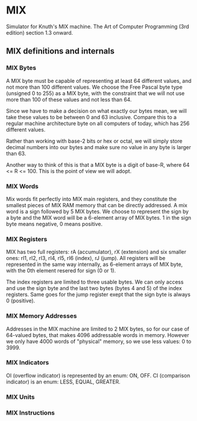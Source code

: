 # MIX
Simulator for Knuth's MIX machine. The Art of Computer Programming
(3rd edition) section 1.3 onward.

## MIX definitions and internals

### MIX Bytes

A MIX byte must be capable of representing at least 64
different values, and not more than 100 different values.
We choose the Free Pascal byte type (unsigned 0 to 255)
as a MIX byte, with the constraint that we will not 
use more than 100 of these values and not less than 64.

Since we have to make a decision on what exactly our 
bytes mean, we will take these values to be between
0 and 63 inclusive. Compare this to a regular machine
architecture byte on all computers of today, which
has 256 different values.

Rather than working with base-2 bits or hex or octal,
we will simply store decimal numbers into our bytes
and make sure no value in any byte is larger than 63.

Another way to think of this is that a MIX byte is
a digit of base-R, where 64 <= R <= 100. This is
the point of view we will adopt.

### MIX Words

Mix words fit perfectly into MIX main registers, and 
they constitute the smallest pieces of MIX RAM memory
that can be directly addressed. A mix word is a sign
followed by 5 MIX bytes. We choose to represent the
sign by a byte and the MIX word will be a 6-element
array of MIX bytes. 1 in the sign byte means negative,
0 means positive.

### MIX Registers

MIX has two full registers: rA (accumulator), rX (extension)
and six smaller ones: rI1, rI2, rI3, rI4, rI5, rI6 (index),
rJ (jump).
All registers will be represented in the same way internally,
as 6-element arrays of MIX byte, with the 0th element resered
for sign (0 or 1).

The index registers are limited to three usable bytes.
We can only access and use the sign byte and the last two
bytes (bytes 4 and 5) of the index registers. Same goes
for the jump register exept that the sign byte is always 0
(positive).

### MIX Memory Addresses

Addresses in the MIX machine are limited to 2 MIX bytes,
so for our case of 64-valued bytes, that makes 4096 addressable
words in memory. However we only have 4000 words of "physical"
memory, so we use less values: 0 to 3999.

### MIX Indicators

OI (overflow indicator) is represented by an enum: ON, OFF.
CI (comparison indicator) is an enum: LESS, EQUAL, GREATER.


### MIX Units


### MIX Instructions



